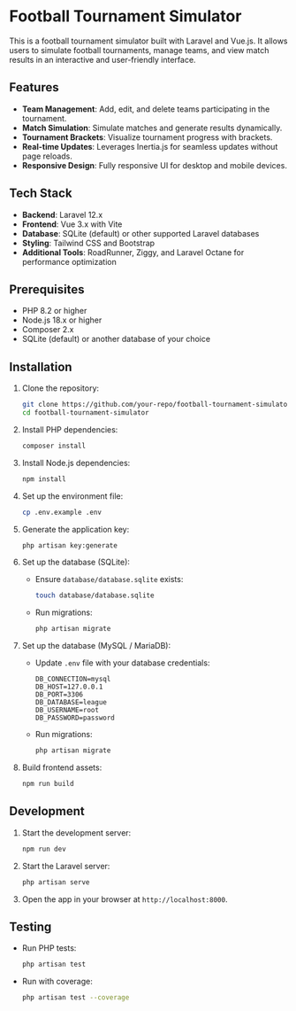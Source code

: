 # Football Tournament Simulator

This is a football tournament simulator built with Laravel and Vue.js. It allows users to simulate football tournaments, manage teams, and view match results in an interactive and user-friendly interface.

## Features

- **Team Management**: Add, edit, and delete teams participating in the tournament.
- **Match Simulation**: Simulate matches and generate results dynamically.
- **Tournament Brackets**: Visualize tournament progress with brackets.
- **Real-time Updates**: Leverages Inertia.js for seamless updates without page reloads.
- **Responsive Design**: Fully responsive UI for desktop and mobile devices.

## Tech Stack

- **Backend**: Laravel 12.x
- **Frontend**: Vue 3.x with Vite
- **Database**: SQLite (default) or other supported Laravel databases
- **Styling**: Tailwind CSS and Bootstrap
- **Additional Tools**: RoadRunner, Ziggy, and Laravel Octane for performance optimization

## Prerequisites

- PHP 8.2 or higher
- Node.js 18.x or higher
- Composer 2.x
- SQLite (default) or another database of your choice

## Installation

1. Clone the repository:
   ```bash
   git clone https://github.com/your-repo/football-tournament-simulator.git
   cd football-tournament-simulator
   ```

2. Install PHP dependencies:
   ```bash
   composer install
   ```

3. Install Node.js dependencies:
   ```bash
   npm install
   ```

4. Set up the environment file:
   ```bash
   cp .env.example .env
   ```

5. Generate the application key:
   ```bash
   php artisan key:generate
   ```

6. Set up the database (SQLite):
   - Ensure `database/database.sqlite` exists:
     ```bash
     touch database/database.sqlite
     ```
   - Run migrations:
     ```bash
     php artisan migrate
     ```
 
7. Set up the database (MySQL / MariaDB): 
    - Update `.env` file with your database credentials:
      ```env
      DB_CONNECTION=mysql 
      DB_HOST=127.0.0.1
      DB_PORT=3306
      DB_DATABASE=league
      DB_USERNAME=root
      DB_PASSWORD=password
      ```

   - Run migrations:
     ```bash
     php artisan migrate
     ```

8. Build frontend assets:
   ```bash
   npm run build
   ```

## Development

1. Start the development server:
   ```bash
   npm run dev
   ```

2. Start the Laravel server:
   ```bash
   php artisan serve
   ```

3. Open the app in your browser at `http://localhost:8000`.

## Testing

- Run PHP tests:
  ```bash
  php artisan test
  ```

- Run with coverage:
  ```bash
  php artisan test --coverage
  ```
